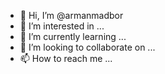 - 👋 Hi, I’m @armanmadbor
- 👀 I’m interested in ...
- 🌱 I’m currently learning ...
- 💞️ I’m looking to collaborate on ...
- 📫 How to reach me ...

<!---
armanmadbor/armanmadbor is a ✨ special ✨ repository because its `README.md` (this file) appears on your GitHub profile.
You can click the Preview link to take a look at your changes.
--->
